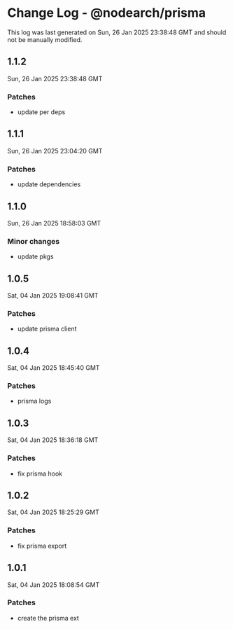 # Change Log - @nodearch/prisma

This log was last generated on Sun, 26 Jan 2025 23:38:48 GMT and should not be manually modified.

## 1.1.2
Sun, 26 Jan 2025 23:38:48 GMT

### Patches

- update per deps

## 1.1.1
Sun, 26 Jan 2025 23:04:20 GMT

### Patches

- update dependencies

## 1.1.0
Sun, 26 Jan 2025 18:58:03 GMT

### Minor changes

- update pkgs

## 1.0.5
Sat, 04 Jan 2025 19:08:41 GMT

### Patches

- update prisma client

## 1.0.4
Sat, 04 Jan 2025 18:45:40 GMT

### Patches

- prisma logs

## 1.0.3
Sat, 04 Jan 2025 18:36:18 GMT

### Patches

- fix prisma hook

## 1.0.2
Sat, 04 Jan 2025 18:25:29 GMT

### Patches

- fix prisma export

## 1.0.1
Sat, 04 Jan 2025 18:08:54 GMT

### Patches

- create the prisma ext

